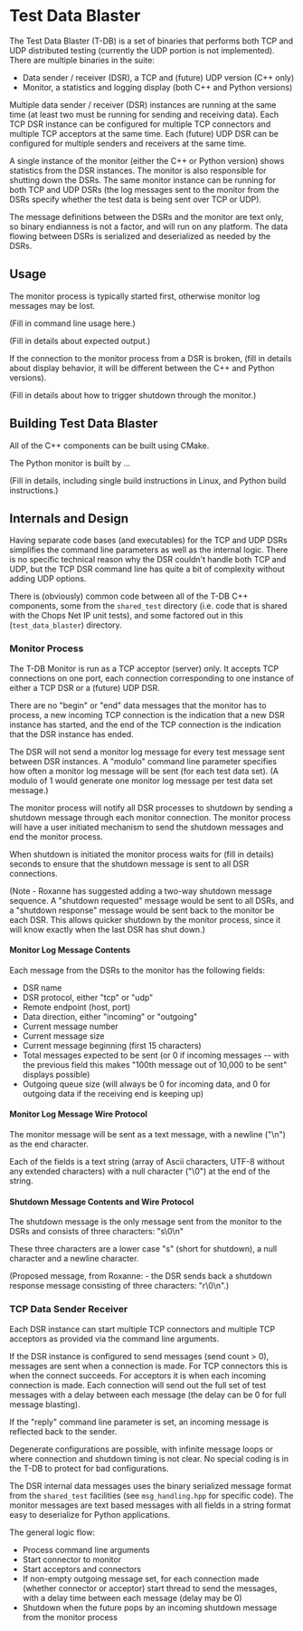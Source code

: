 # Test Data Blaster

The Test Data Blaster (T-DB) is a set of binaries that performs both TCP and UDP distributed testing (currently the UDP portion is not implemented). There are multiple binaries in the suite:
- Data sender / receiver (DSR), a TCP and (future) UDP version (C++ only)
- Monitor, a statistics and logging display (both C++ and Python versions)

Multiple data sender / receiver (DSR) instances are running at the same time (at least two must be running for sending and receiving data). Each TCP DSR instance can be configured for multiple TCP connectors and multiple TCP acceptors at the same time. Each (future) UDP DSR can be configured for multiple senders and receivers at the same time.

A single instance of the monitor (either the C++ or Python version) shows statistics from the DSR instances. The monitor is also responsible for shutting down the DSRs. The same monitor instance can be running for both TCP and UDP DSRs (the log messages sent to the monitor from the DSRs specify whether the test data is being sent over TCP or UDP).

The message definitions between the DSRs and the monitor are text only, so binary endianness is not a factor, and will run on any platform. The data flowing between DSRs is serialized and deserialized as needed by the DSRs.

## Usage

The monitor process is typically started first, otherwise monitor log messages may be lost.

(Fill in command line usage here.)

(Fill in details about expected output.)

If the connection to the monitor process from a DSR is broken, (fill in details about display behavior, it will be different between the C++ and Python versions).

(Fill in details about how to trigger shutdown through the monitor.)


## Building Test Data Blaster

All of the C++ components can be built using CMake. 

The Python monitor is built by ...

(Fill in details, including single build instructions in Linux, and Python build instructions.)

## Internals and Design

Having separate code bases (and executables) for the TCP and UDP DSRs simplifies the command line parameters as well as the internal logic. There is no specific technical reason why the DSR couldn't handle both TCP and UDP, but the TCP DSR command line has quite a bit of complexity without adding UDP options.

There is (obviously) common code between all of the T-DB C++ components, some from the `shared_test` directory (i.e. code that is shared with the Chops Net IP unit tests), and some factored out in this (`test_data_blaster`) directory.

### Monitor Process

The T-DB Monitor is run as a TCP acceptor (server) only. It accepts TCP connections on one port, each connection corresponding to one instance of either a TCP DSR or a (future) UDP DSR.

There are no "begin" or "end" data messages that the monitor has to process, a new incoming TCP connection is the indication that a new DSR instance has started, and the end of the TCP connection is the indication that the DSR instance has ended.

The DSR will not send a monitor log message for every test message sent between DSR instances. A "modulo" command line parameter specifies how often a monitor log message will be sent (for each test data set). (A modulo of 1 would generate one monitor log message per test data set message.)

The monitor process will notify all DSR processes to shutdown by sending a shutdown message through each monitor connection. The monitor process will have a user initiated mechanism to send the shutdown messages and end the monitor process.

When shutdown is initiated the monitor process waits for (fill in details) seconds to ensure that the shutdown message is sent to all DSR connections.

(Note - Roxanne has suggested adding a two-way shutdown message sequence. A "shutdown requested" message would be sent to all DSRs, and a "shutdown response" message would be sent back to the monitor be each DSR. This allows quicker shutdown by the monitor process, since it will know exactly when the last DSR has shut down.)

#### Monitor Log Message Contents

Each message from the DSRs to the monitor has the following fields:
- DSR name
- DSR protocol, either "tcp" or "udp"
- Remote endpoint (host, port)
- Data direction, either "incoming" or "outgoing"
- Current message number
- Current message size
- Current message beginning (first 15 characters)
- Total messages expected to be sent (or 0 if incoming messages -- with the previous field this makes "100th message out of 10,000 to be sent" displays possible)
- Outgoing queue size (will always be 0 for incoming data, and 0 for outgoing data if the receiving end is keeping up)

#### Monitor Log Message Wire Protocol

The monitor message will be sent as a text message, with a newline ("\n") as the end character.

Each of the fields is a text string (array of Ascii characters, UTF-8 without any extended characters) with a null character ("\0") at the end of the string.

#### Shutdown Message Contents and Wire Protocol

The shutdown message is the only message sent from the monitor to the DSRs and consists of three characters: "s\0\n"

These three characters are a lower case "s" (short for shutdown), a null character and a newline character.

(Proposed message, from Roxanne: - the DSR sends back a shutdown response message consisting of three characters: "r\0\n".)

### TCP Data Sender Receiver

Each DSR instance can start multiple TCP connectors and multiple TCP acceptors as provided via the command line arguments.

If the DSR instance is configured to send messages (send count > 0), messages are sent when a connection is made. For TCP connectors this is when the connect succeeds. For acceptors it is when each incoming connection is made. Each connection will send out the full set of test messages with a delay between each message (the delay can be 0 for full message blasting).

If the "reply" command line parameter is set, an incoming message is reflected back to the sender.

Degenerate configurations are possible, with infinite message loops or where connection and shutdown timing is not clear. No special coding is in the T-DB to protect for bad configurations.

The DSR internal data messages uses the binary serialized message format from the `shared_test` facilities (see `msg_handling.hpp` for specific code). The monitor messages are text based messages with all fields in a string format easy to deserialize for Python applications.

The general logic flow:
- Process command line arguments
- Start connector to monitor
- Start acceptors and connectors
- If non-empty outgoing message set, for each connection made (whether connector or acceptor) start thread to send the messages, with a delay time between each message (delay may be 0)
- Shutdown when the future pops by an incoming shutdown message from the monitor process

